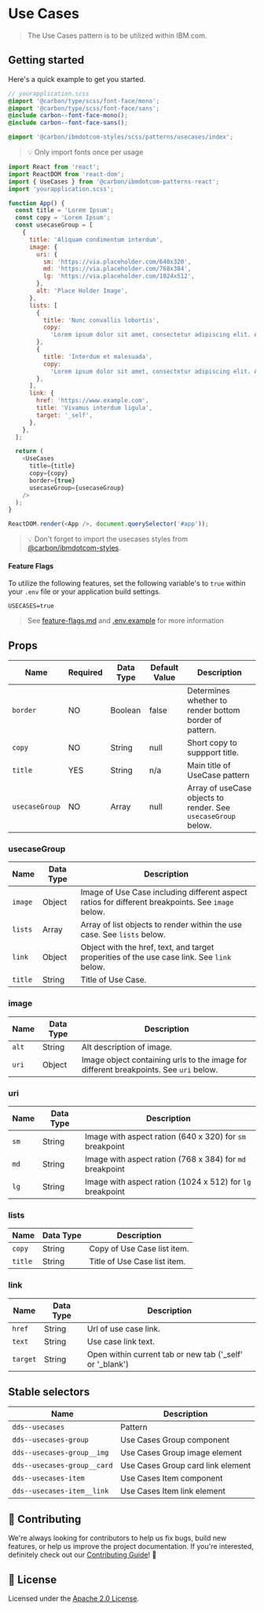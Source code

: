 # Use Cases

> The Use Cases pattern is to be utilized within IBM.com.

## Getting started

Here's a quick example to get you started.

```scss
// yourapplication.scss
@import '@carbon/type/scss/font-face/mono';
@import '@carbon/type/scss/font-face/sans';
@include carbon--font-face-mono();
@include carbon--font-face-sans();

@import '@carbon/ibmdotcom-styles/scss/patterns/usecases/index';
```

> 💡 Only import fonts once per usage

```javascript
import React from 'react';
import ReactDOM from 'react-dom';
import { UseCases } from '@carbon/ibmdotcom-patterns-react';
import 'yourapplication.scss';

function App() {
  const title = 'Lorem Ipsum';
  const copy = 'Lorem Ipsum';
  const usecaseGroup = [
    {
      title: 'Aliquam condimentum interdum',
      image: {
        uri: {
          sm: 'https://via.placeholder.com/640x320',
          md: 'https://via.placeholder.com/768x384',
          lg: 'https://via.placeholder.com/1024x512',
        },
        alt: 'Place Holder Image',
      },
      lists: [
        {
          title: 'Nunc convallis lobortis',
          copy:
            'Lorem ipsum dolor sit amet, consectetur adipiscing elit. Aenean et ultricies est. Mauris iaculis eget dolor nec hendrerit. Phasellus at elit sollicitudin, sodales nulla quis, consequat libero.',
        },
        {
          title: 'Interdum et malesuada',
          copy:
            'Lorem ipsum dolor sit amet, consectetur adipiscing elit. Aenean et ultricies est. Mauris iaculis eget dolor nec hendrerit. Phasellus at elit sollicitudin, sodales nulla quis, consequat libero.',
        },
      ],
      link: {
        href: 'https://www.example.com',
        title: 'Vivamus interdum ligula',
        target: '_self',
      },
    },
  ];

  return (
    <UseCases
      title={title}
      copy={copy}
      border={true}
      usecaseGroup={usecaseGroup}
    />
  );
}

ReactDOM.render(<App />, document.querySelector('#app'));
```

> 💡 Don't forget to import the usecases styles from
> [@carbon/ibmdotcom-styles](https://github.com/carbon-design-system/ibm-dotcom-library/blob/master/packages/styles).

#### Feature Flags

To utilize the following features, set the following variable's to `true` within
your `.env` file or your application build settings.

```
USECASES=true
```

> See
> [feature-flags.md](https://github.com/carbon-design-system/ibm-dotcom-library/blob/master/packages/patterns-react/docs/feature-flags.md)
> and
> [.env.example](https://github.com/carbon-design-system/ibm-dotcom-library/blob/master/packages/patterns-react/.env.example)
> for more information

## Props

| Name           | Required | Data Type | Default Value | Description                                                   |
| -------------- | -------- | --------- | ------------- | ------------------------------------------------------------- |
| `border`       | NO       | Boolean   | false         | Determines whether to render bottom border of pattern.        |
| `copy`         | NO       | String    | null          | Short copy to suppport title.                                 |
| `title`        | YES      | String    | n/a           | Main title of UseCase pattern                                 |
| `usecaseGroup` | NO       | Array     | null          | Array of useCase objects to render. See `usecaseGroup` below. |

### usecaseGroup

| Name    | Data Type | Description                                                                                       |
| ------- | --------- | ------------------------------------------------------------------------------------------------- |
| `image` | Object    | Image of Use Case including different aspect ratios for different breakpoints. See `image` below. |
| `lists` | Array     | Array of list objects to render within the use case. See `lists` below.                           |
| `link`  | Object    | Object with the href, text, and target properities of the use case link. See `link` below.        |
| `title` | String    | Title of Use Case.                                                                                |

### image

| Name  | Data Type | Description                                                                           |
| ----- | --------- | ------------------------------------------------------------------------------------- |
| `alt` | String    | Alt description of image.                                                             |
| `uri` | Object    | Image object containing urls to the image for different breakpoints. See `uri` below. |

### uri

| Name | Data Type | Description                                               |
| ---- | --------- | --------------------------------------------------------- |
| `sm` | String    | Image with aspect ration (640 x 320) for `sm` breakpoint  |
| `md` | String    | Image with aspect ration (768 x 384) for `md` breakpoint  |
| `lg` | String    | Image with aspect ration (1024 x 512) for `lg` breakpoint |

### lists

| Name    | Data Type | Description                  |
| ------- | --------- | ---------------------------- |
| `copy`  | String    | Copy of Use Case list item.  |
| `title` | String    | Title of Use Case list item. |

### link

| Name     | Data Type | Description                                                |
| -------- | --------- | ---------------------------------------------------------- |
| `href`   | String    | Url of use case link.                                      |
| `text`   | String    | Use case link text.                                        |
| `target` | String    | Open within current tab or new tab ('\_self' or '\_blank') |

## Stable selectors

| Name                        | Description                       |
| --------------------------- | --------------------------------- |
| `dds--usecases`             | Pattern                           |
| `dds--usecases-group`       | Use Cases Group component         |
| `dds--usecases-group__img`  | Use Cases Group image element     |
| `dds--usecases-group__card` | Use Cases Group card link element |
| `dds--usecases-item`        | Use Cases Item component          |
| `dds--usecases-item__link`  | Use Cases Item link element       |

## 🙌 Contributing

We're always looking for contributors to help us fix bugs, build new features,
or help us improve the project documentation. If you're interested, definitely
check out our
[Contributing Guide](https://github.com/carbon-design-system/ibm-dotcom-library/blob/master/.github/CONTRIBUTING.md)!
👀

## 📝 License

Licensed under the
[Apache 2.0 License](https://github.com/carbon-design-system/ibm-dotcom-library/blob/master/LICENSE).
